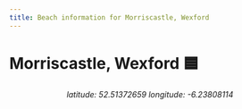 ```yaml
---
title: Beach information for Morriscastle, Wexford
---
```

# Morriscastle, Wexford 🟦

<div align="center"><i>latitude: 52.51372659 longitude: -6.23808114</i></div>